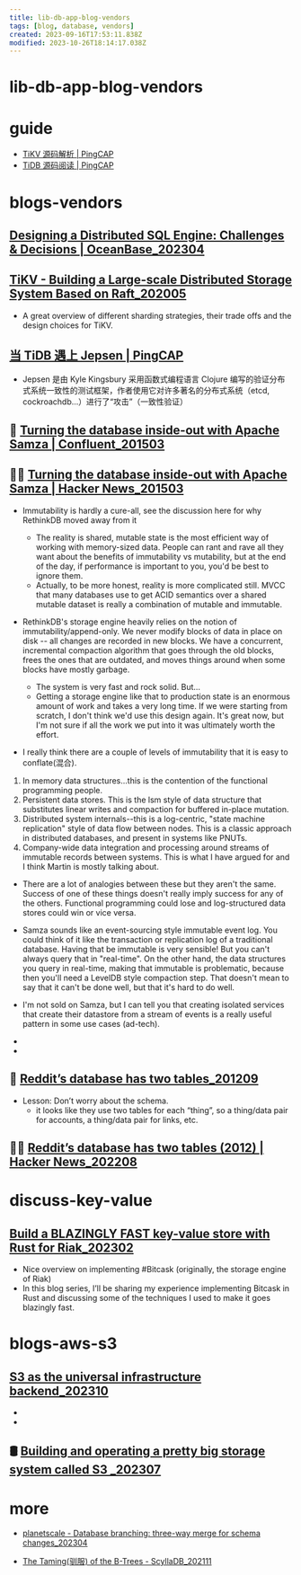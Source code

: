 ```yaml
---
title: lib-db-app-blog-vendors
tags: [blog, database, vendors]
created: 2023-09-16T17:53:11.838Z
modified: 2023-10-26T18:14:17.038Z
---
```


# lib-db-app-blog-vendors

# guide
- [TiKV 源码解析 | PingCAP](https://cn.pingcap.com/blog/tag/tikv-source-code-analysis/)
- [TiDB 源码阅读 | PingCAP](https://cn.pingcap.com/blog/tag/tidb-source-code-reading/)
# blogs-vendors

## [Designing a Distributed SQL Engine: Challenges & Decisions | OceanBase_202304](https://en.oceanbase.com/blog/2596985600)

## [TiKV - Building a Large-scale Distributed Storage System Based on Raft_202005](https://tikv.org/blog/building-distributed-storage-system-on-raft/)

- A great overview of different sharding strategies, their trade offs and the design choices for TiKV.

## [当 TiDB 遇上 Jepsen | PingCAP](https://cn.pingcap.com/blog/tidb-jepsen/)

- Jepsen 是由 Kyle Kingsbury 采用函数式编程语言 Clojure 编写的验证分布式系统一致性的测试框架，作者使用它对许多著名的分布式系统（etcd, cockroachdb...）进行了“攻击”（一致性验证）

## 📝 [Turning the database inside-out with Apache Samza | Confluent_201503](https://www.confluent.io/blog/turning-the-database-inside-out-with-apache-samza/)

## 👥🔥 [Turning the database inside-out with Apache Samza | Hacker News_201503](https://news.ycombinator.com/item?id=9145197)

- Immutability is hardly a cure-all, see the discussion here for why RethinkDB moved away from it
  - The reality is shared, mutable state is the most efficient way of working with memory-sized data. People can rant and rave all they want about the benefits of immutability vs mutability, but at the end of the day, if performance is important to you, you'd be best to ignore them.
  - Actually, to be more honest, reality is more complicated still. MVCC that many databases use to get ACID semantics over a shared mutable dataset is really a combination of mutable and immutable.
- RethinkDB's storage engine heavily relies on the notion of immutability/append-only. We never modify blocks of data in place on disk -- all changes are recorded in new blocks. We have a concurrent, incremental compaction algorithm that goes through the old blocks, frees the ones that are outdated, and moves things around when some blocks have mostly garbage.
  - The system is very fast and rock solid. But...
  - Getting a storage engine like that to production state is an enormous amount of work and takes a very long time. If we were starting from scratch, I don't think we'd use this design again. It's great now, but I'm not sure if all the work we put into it was ultimately worth the effort.

- I really think there are a couple of levels of immutability that it is easy to conflate(混合).
1. In memory data structures...this is the contention of the functional programming people.
2. Persistent data stores. This is the lsm style of data structure that substitutes linear writes and compaction for buffered in-place mutation.
3. Distributed system internals--this is a log-centric, "state machine replication" style of data flow between nodes. This is a classic approach in distributed databases, and present in systems like PNUTs.
4. Company-wide data integration and processing around streams of immutable records between systems. This is what I have argued for and I think Martin is mostly talking about.
- There are a lot of analogies between these but they aren't the same. Success of one of these things doesn't really imply success for any of the others. Functional programming could lose and log-structured data stores could win or vice versa. 

- Samza sounds like an event-sourcing style immutable event log. You could think of it like the transaction or replication log of a traditional database. Having that be immutable is very sensible! But you can't always query that in "real-time". On the other hand, the data structures you query in real-time, making that immutable is problematic, because then you'll need a LevelDB style compaction step. That doesn't mean to say that it can't be done well, but that it's hard to do well.

- I'm not sold on Samza, but I can tell you that creating isolated services that create their datastore from a stream of events is a really useful pattern in some use cases (ad-tech).
- 
- 

## 📝 [Reddit’s database has two tables_201209](https://kevin.burke.dev/kevin/reddits-database-has-two-tables/)

- Lesson: Don’t worry about the schema.
  - it looks like they use two tables for each “thing”, so a thing/data pair for accounts, a thing/data pair for links, etc.

## 👥🔥 [Reddit’s database has two tables (2012) | Hacker News_202208](https://news.ycombinator.com/item?id=32407873)

# discuss-key-value

## [Build a BLAZINGLY FAST key-value store with Rust for Riak_202302](https://www.tunglevo.com/note/build-a-blazingly-fast-key-value-store-with-rust/)

- Nice overview on implementing #Bitcask (originally, the storage engine of Riak)
- In this blog series, I’ll be sharing my experience implementing Bitcask in Rust and discussing some of the techniques I used to make it goes blazingly fast. 
# blogs-aws-s3

## [S3 as the universal infrastructure backend_202310](https://medium.com/innovationendeavors/s3-as-the-universal-infrastructure-backend-a104a8cc6991)

- 
- 

## 🛢️ [Building and operating a pretty big storage system called S3 _202307](https://www.allthingsdistributed.com/2023/07/building-and-operating-a-pretty-big-storage-system.html)

# more
- [planetscale - Database branching: three-way merge for schema changes_202304](https://planetscale.com/blog/database-branching-three-way-merge-schema-changes)

- [The Taming(驯服) of the B-Trees - ScyllaDB_202111](https://www.scylladb.com/2021/11/23/the-taming-of-the-b-trees/)
